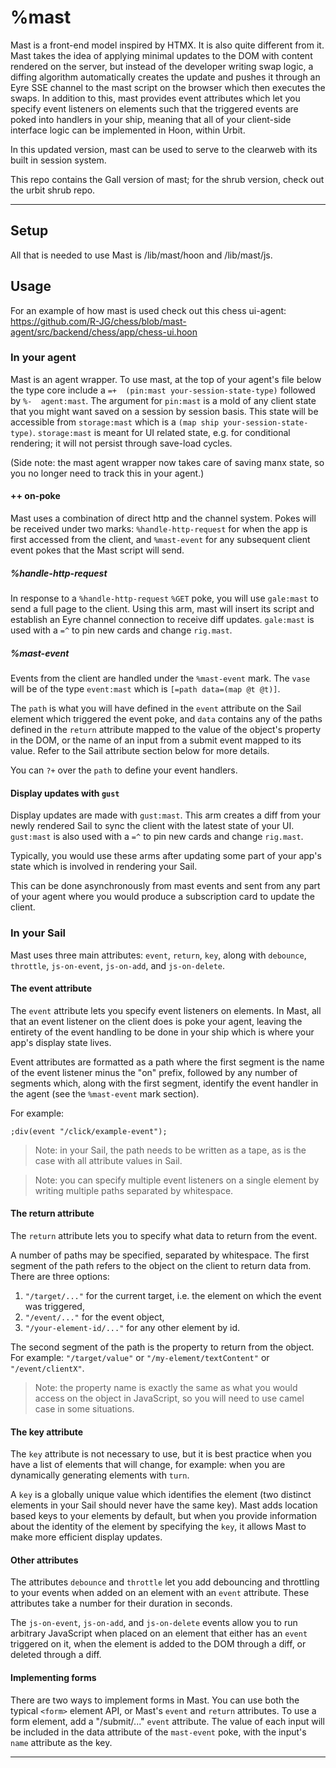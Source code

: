 # %mast

Mast is a front-end model inspired by HTMX. It is also quite different from it. Mast takes the idea of applying minimal updates to the DOM with content rendered on the server, but instead of the developer writing swap logic, a diffing algorithm automatically creates the update and pushes it through an Eyre SSE channel to the mast script on the browser which then executes the swaps. In addition to this, mast provides event attributes which let you specify event listeners on elements such that the triggered events are poked into handlers in your ship, meaning that all of your client-side interface logic can be implemented in Hoon, within Urbit.

In this updated version, mast can be used to serve to the clearweb with its built in session system.

This repo contains the Gall version of mast; for the shrub version, check out the urbit shrub repo.

---

## Setup

All that is needed to use Mast is /lib/mast/hoon and /lib/mast/js.

## Usage

For an example of how mast is used check out this chess ui-agent: https://github.com/R-JG/chess/blob/mast-agent/src/backend/chess/app/chess-ui.hoon

### In your agent

Mast is an agent wrapper. To use mast, at the top of your agent's file below the type core include a `=+  (pin:mast your-session-state-type)` followed by `%-  agent:mast`. The argument for `pin:mast` is a mold of any client state that you might want saved on a session by session basis. This state will be accessible from `storage:mast` which is a `(map ship your-session-state-type)`. `storage:mast` is meant for UI related state, e.g. for conditional rendering; it will not persist through save-load cycles.

(Side note: the mast agent wrapper now takes care of saving manx state, so you no longer need to track this in your agent.)

#### ++ on-poke

Mast uses a combination of direct http and the channel system. Pokes will be received under two marks: `%handle-http-request` for when the app is first accessed from the client, and `%mast-event` for any subsequent client event pokes that the Mast script will send.

##### %handle-http-request

In response to a `%handle-http-request` `%GET` poke, you will use `gale:mast` to send a full page to the client. Using this arm, mast will insert its script and establish an Eyre channel connection to receive diff updates. `gale:mast` is used with a `=^` to pin new cards and change `rig.mast`.

##### %mast-event

Events from the client are handled under the `%mast-event` mark. The `vase` will be of the type `event:mast` which is `[=path data=(map @t @t)]`. 

The `path` is what you will have defined in the `event` attribute on the Sail element which triggered the event poke, and `data` contains any of the paths defined in the `return` attribute mapped to the value of the object's property in the DOM, or the name of an input from a submit event mapped to its value. Refer to the Sail attribute section below for more details.

You can `?+` over the `path` to define your event handlers.

#### Display updates with `gust`

Display updates are made with `gust:mast`. This arm creates a diff from your newly rendered Sail to sync the client with the latest state of your UI. `gust:mast` is also used with a `=^` to pin new cards and change `rig.mast`.

Typically, you would use these arms after updating some part of your app's state which is involved in rendering your Sail.

This can be done asynchronously from mast events and sent from any part of your agent where you would produce a subscription card to update the client.

### In your Sail

Mast uses three main attributes: `event`, `return`, `key`, along with `debounce`, `throttle`, `js-on-event`, `js-on-add`, and `js-on-delete`.

#### The event attribute

The `event` attribute lets you specify event listeners on elements. In Mast, all that an event listener on the client does is poke your agent, leaving the entirety of the event handling to be done in your ship which is where your app's display state lives.

Event attributes are formatted as a path where the first segment is the name of the event listener minus the "on" prefix, followed by any number of segments which, along with the first segment, identify the event handler in the agent (see the `%mast-event` mark section).

For example:

```hoon
;div(event "/click/example-event");
```

> Note: in your Sail, the path needs to be written as a tape, as is the case with all attribute values in Sail.

> Note: you can specify multiple event listeners on a single element by writing multiple paths separated by whitespace.

#### The return attribute

The `return` attribute lets you to specify what data to return from the event. 

A number of paths may be specified, separated by whitespace. The first segment of the path refers to the object on the client to return data from. There are three options:

1) `"/target/..."` for the current target, i.e. the element on which the event was triggered,
2) `"/event/..."` for the event object,
3) `"/your-element-id/..."` for any other element by id.

The second segment of the path is the property to return from the object. For example: `"/target/value"` or `"/my-element/textContent"` or `"/event/clientX"`.

> Note: the property name is exactly the same as what you would access on the object in JavaScript, so you will need to use camel case in some situations.

#### The key attribute

The `key` attribute is not necessary to use, but it is best practice when you have a list of elements that will change, for example: when you are dynamically generating elements with `turn`.

A `key` is a globally unique value which identifies the element (two distinct elements in your Sail should never have the same key). Mast adds location based keys to your elements by default, but when you provide information about the identity of the element by specifying the `key`, it allows Mast to make more efficient display updates.

#### Other attributes

The attributes `debounce` and `throttle` let you add debouncing and throttling to your events when added on an element with an `event` attribute. These attributes take a number for their duration in seconds.

The `js-on-event`, `js-on-add`, and `js-on-delete` events allow you to run arbitrary JavaScript when placed on an element that either has an `event` triggered on it, when the element is added to the DOM through a diff, or deleted through a diff.

#### Implementing forms

There are two ways to implement forms in Mast. You can use both the typical `<form>` element API, or Mast's `event` and `return` attributes. To use a form element, add a "/submit/..." `event` attribute. The value of each input will be included in the data attribute of the `mast-event` poke, with the input's `name` attribute as the key.

---

